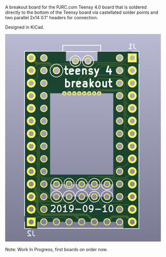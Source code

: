 A breakout board for the PJRC.com Teensy 4.0 board that is soldered directly to the bottom of the Teensy board via castellated solder points and two parallel 2x14 0.1" headers for connection.

Designed in KiCad.

![breakout render](teensy4_header_breakout_render.png)

Note: Work In Progress, first boards on order now.
